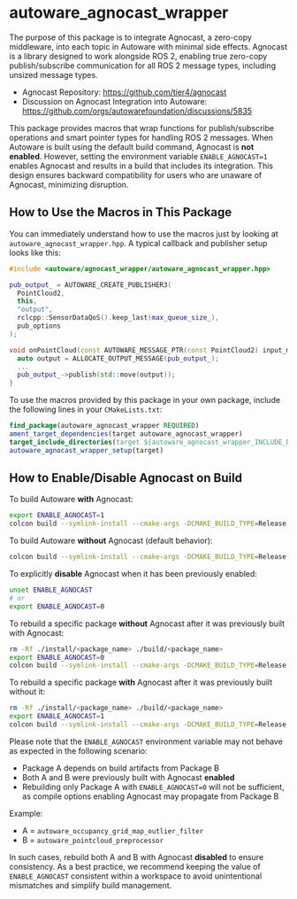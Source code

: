 # autoware_agnocast_wrapper

The purpose of this package is to integrate Agnocast, a zero-copy middleware, into each topic in Autoware with minimal side effects. Agnocast is a library designed to work alongside ROS 2, enabling true zero-copy publish/subscribe communication for all ROS 2 message types, including unsized message types.

- Agnocast Repository: <https://github.com/tier4/agnocast>
- Discussion on Agnocast Integration into Autoware: <https://github.com/orgs/autowarefoundation/discussions/5835>

This package provides macros that wrap functions for publish/subscribe operations and smart pointer types for handling ROS 2 messages. When Autoware is built using the default build command, Agnocast is **not enabled**. However, setting the environment variable `ENABLE_AGNOCAST=1` enables Agnocast and results in a build that includes its integration. This design ensures backward compatibility for users who are unaware of Agnocast, minimizing disruption.

## How to Use the Macros in This Package

You can immediately understand how to use the macros just by looking at `autoware_agnocast_wrapper.hpp`. A typical callback and publisher setup looks like this:

```cpp
#include <autoware/agnocast_wrapper/autoware_agnocast_wrapper.hpp>

pub_output_ = AUTOWARE_CREATE_PUBLISHER3(
  PointCloud2,
  this,
  "output",
  rclcpp::SensorDataQoS().keep_last(max_queue_size_),
  pub_options
);

void onPointCloud(const AUTOWARE_MESSAGE_PTR(const PointCloud2) input_msg) {
  auto output = ALLOCATE_OUTPUT_MESSAGE(pub_output_);
  ...
  pub_output_->publish(std::move(output));
}
```

To use the macros provided by this package in your own package, include the following lines in your `CMakeLists.txt`:

```cmake
find_package(autoware_agnocast_wrapper REQUIRED)
ament_target_dependencies(target autoware_agnocast_wrapper)
target_include_directories(target ${autoware_agnocast_wrapper_INCLUDE_DIRS})
autoware_agnocast_wrapper_setup(target)
```

## How to Enable/Disable Agnocast on Build

To build Autoware **with** Agnocast:

```bash
export ENABLE_AGNOCAST=1
colcon build --symlink-install --cmake-args -DCMAKE_BUILD_TYPE=Release
```

To build Autoware **without** Agnocast (default behavior):

```bash
colcon build --symlink-install --cmake-args -DCMAKE_BUILD_TYPE=Release
```

To explicitly **disable** Agnocast when it has been previously enabled:

```bash
unset ENABLE_AGNOCAST
# or
export ENABLE_AGNOCAST=0
```

To rebuild a specific package **without** Agnocast after it was previously built with Agnocast:

```bash
rm -Rf ./install/<package_name> ./build/<package_name>
export ENABLE_AGNOCAST=0
colcon build --symlink-install --cmake-args -DCMAKE_BUILD_TYPE=Release --package-select <package_name>
```

To rebuild a specific package **with** Agnocast after it was previously built without it:

```bash
rm -Rf ./install/<package_name> ./build/<package_name>
export ENABLE_AGNOCAST=1
colcon build --symlink-install --cmake-args -DCMAKE_BUILD_TYPE=Release --package-select <package_name>
```

Please note that the `ENABLE_AGNOCAST` environment variable may not behave as expected in the following scenario:

- Package A depends on build artifacts from Package B
- Both A and B were previously built with Agnocast **enabled**
- Rebuilding only Package A with `ENABLE_AGNOCAST=0` will not be sufficient, as compile options enabling Agnocast may propagate from Package B

Example:

- A = `autoware_occupancy_grid_map_outlier_filter`
- B = `autoware_pointcloud_preprocessor`

In such cases, rebuild both A and B with Agnocast **disabled** to ensure consistency. As a best practice, we recommend keeping the value of `ENABLE_AGNOCAST` consistent within a workspace to avoid unintentional mismatches and simplify build management.
